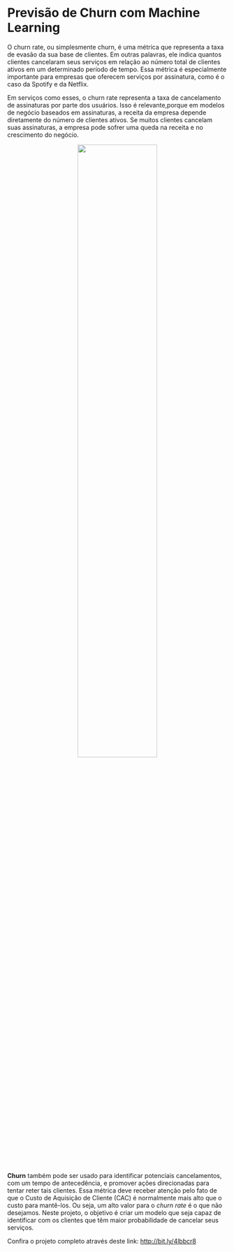 # Previsão de Churn com Machine Learning


O churn rate, ou simplesmente churn, é uma métrica que representa a taxa de evasão da sua base de clientes. Em outras palavras, ele indica quantos clientes cancelaram seus serviços em relação ao número total de clientes ativos em um determinado período de tempo. Essa métrica é especialmente importante para empresas que oferecem serviços por assinatura, como é o caso da Spotify e da Netflix.

Em serviços como esses, o churn rate representa a taxa de cancelamento de assinaturas por parte dos usuários. Isso é relevante,porque em modelos de negócio baseados em assinaturas, a receita da empresa depende diretamente do número de clientes ativos. Se muitos clientes cancelam suas assinaturas, a empresa pode sofrer uma queda na receita e no crescimento do negócio.

<p align=center>
<img src="https://t4.ftcdn.net/jpg/00/10/96/53/360_F_10965318_PRRHOB8Wxbp8RCQx0jyhaUxlKZCuxJpC.jpg" width="60%"></p>

**Churn** também pode ser usado para identificar potenciais cancelamentos, com um tempo de antecedência, e promover ações direcionadas para tentar reter tais clientes. Essa métrica deve receber atenção pelo fato de que o Custo de Aquisição de Cliente (CAC) é normalmente mais alto que o custo para mantê-los. Ou seja, um alto valor para o *churn rate* é o que não desejamos. Neste projeto, o objetivo é criar um modelo que seja capaz de identificar com os clientes que têm maior probabilidade de cancelar seus serviços.

Confira o projeto completo através deste link: http://bit.ly/4lbbcr8

